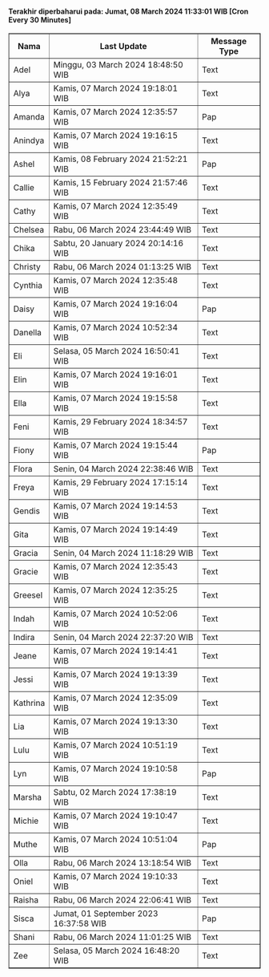 #### Terakhir diperbaharui pada: Jumat, 08 March 2024 11:33:01 WIB [Cron Every 30 Minutes]

<table border='1'><tr><th>Nama</th><th>Last Update</th><th>Message Type</th></tr><tr><td>Adel</td><td>Minggu, 03 March 2024 18:48:50 WIB</td><td>Text</td></tr><tr><td>Alya</td><td>Kamis, 07 March 2024 19:18:01 WIB</td><td>Text</td></tr><tr><td>Amanda</td><td>Kamis, 07 March 2024 12:35:57 WIB</td><td>Pap</td></tr><tr><td>Anindya</td><td>Kamis, 07 March 2024 19:16:15 WIB</td><td>Text</td></tr><tr><td>Ashel</td><td>Kamis, 08 February 2024 21:52:21 WIB</td><td>Pap</td></tr><tr><td>Callie</td><td>Kamis, 15 February 2024 21:57:46 WIB</td><td>Text</td></tr><tr><td>Cathy</td><td>Kamis, 07 March 2024 12:35:49 WIB</td><td>Text</td></tr><tr><td>Chelsea</td><td>Rabu, 06 March 2024 23:44:49 WIB</td><td>Text</td></tr><tr><td>Chika</td><td>Sabtu, 20 January 2024 20:14:16 WIB</td><td>Text</td></tr><tr><td>Christy</td><td>Rabu, 06 March 2024 01:13:25 WIB</td><td>Text</td></tr><tr><td>Cynthia</td><td>Kamis, 07 March 2024 12:35:48 WIB</td><td>Text</td></tr><tr><td>Daisy</td><td>Kamis, 07 March 2024 19:16:04 WIB</td><td>Pap</td></tr><tr><td>Danella</td><td>Kamis, 07 March 2024 10:52:34 WIB</td><td>Text</td></tr><tr><td>Eli</td><td>Selasa, 05 March 2024 16:50:41 WIB</td><td>Text</td></tr><tr><td>Elin</td><td>Kamis, 07 March 2024 19:16:01 WIB</td><td>Text</td></tr><tr><td>Ella</td><td>Kamis, 07 March 2024 19:15:58 WIB</td><td>Text</td></tr><tr><td>Feni</td><td>Kamis, 29 February 2024 18:34:57 WIB</td><td>Text</td></tr><tr><td>Fiony</td><td>Kamis, 07 March 2024 19:15:44 WIB</td><td>Pap</td></tr><tr><td>Flora</td><td>Senin, 04 March 2024 22:38:46 WIB</td><td>Text</td></tr><tr><td>Freya</td><td>Kamis, 29 February 2024 17:15:14 WIB</td><td>Text</td></tr><tr><td>Gendis</td><td>Kamis, 07 March 2024 19:14:53 WIB</td><td>Text</td></tr><tr><td>Gita</td><td>Kamis, 07 March 2024 19:14:49 WIB</td><td>Text</td></tr><tr><td>Gracia</td><td>Senin, 04 March 2024 11:18:29 WIB</td><td>Text</td></tr><tr><td>Gracie</td><td>Kamis, 07 March 2024 12:35:43 WIB</td><td>Text</td></tr><tr><td>Greesel</td><td>Kamis, 07 March 2024 12:35:25 WIB</td><td>Text</td></tr><tr><td>Indah</td><td>Kamis, 07 March 2024 10:52:06 WIB</td><td>Text</td></tr><tr><td>Indira</td><td>Senin, 04 March 2024 22:37:20 WIB</td><td>Text</td></tr><tr><td>Jeane</td><td>Kamis, 07 March 2024 19:14:41 WIB</td><td>Text</td></tr><tr><td>Jessi</td><td>Kamis, 07 March 2024 19:13:39 WIB</td><td>Text</td></tr><tr><td>Kathrina</td><td>Kamis, 07 March 2024 12:35:09 WIB</td><td>Text</td></tr><tr><td>Lia</td><td>Kamis, 07 March 2024 19:13:30 WIB</td><td>Text</td></tr><tr><td>Lulu</td><td>Kamis, 07 March 2024 10:51:19 WIB</td><td>Text</td></tr><tr><td>Lyn</td><td>Kamis, 07 March 2024 19:10:58 WIB</td><td>Pap</td></tr><tr><td>Marsha</td><td>Sabtu, 02 March 2024 17:38:19 WIB</td><td>Text</td></tr><tr><td>Michie</td><td>Kamis, 07 March 2024 19:10:47 WIB</td><td>Text</td></tr><tr><td>Muthe</td><td>Kamis, 07 March 2024 10:51:04 WIB</td><td>Pap</td></tr><tr><td>Olla</td><td>Rabu, 06 March 2024 13:18:54 WIB</td><td>Text</td></tr><tr><td>Oniel</td><td>Kamis, 07 March 2024 19:10:33 WIB</td><td>Text</td></tr><tr><td>Raisha</td><td>Rabu, 06 March 2024 22:06:41 WIB</td><td>Text</td></tr><tr><td>Sisca</td><td>Jumat, 01 September 2023 16:37:58 WIB</td><td>Pap</td></tr><tr><td>Shani</td><td>Rabu, 06 March 2024 11:01:25 WIB</td><td>Text</td></tr><tr><td>Zee</td><td>Selasa, 05 March 2024 16:48:20 WIB</td><td>Text</td></tr></table>